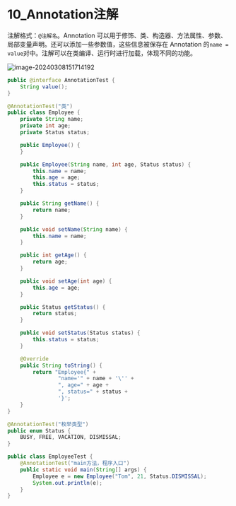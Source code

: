 # 10_Annotation注解

注解格式：`@注解名`。Annotation 可以用于修饰、类、构造器、方法属性、参数、局部变量声明。还可以添加一些参数值，这些信息被保存在 Annotation 的`name = value`对中。注解可以在类编译、运行时进行加载，体现不同的功能。

![image-20240308151714192](https://cdn.jsdelivr.net/gh/ZL85/ImageBed@main//202403081517243.png)

```java
public @interface AnnotationTest {
    String value();
}
```

```java
@AnnotationTest("类")
public class Employee {
    private String name;
    private int age;
    private Status status;

    public Employee() {
    }

    public Employee(String name, int age, Status status) {
        this.name = name;
        this.age = age;
        this.status = status;
    }

    public String getName() {
        return name;
    }

    public void setName(String name) {
        this.name = name;
    }

    public int getAge() {
        return age;
    }

    public void setAge(int age) {
        this.age = age;
    }

    public Status getStatus() {
        return status;
    }

    public void setStatus(Status status) {
        this.status = status;
    }

    @Override
    public String toString() {
        return "Employee{" +
                "name='" + name + '\'' +
                ", age=" + age +
                ", status=" + status +
                '}';
    }
}
```

```java
@AnnotationTest("枚举类型")
public enum Status {
    BUSY, FREE, VACATION, DISMISSAL;
}
```

```java
public class EmployeeTest {
    @AnnotationTest("main方法，程序入口")
    public static void main(String[] args) {
        Employee e = new Employee("Tom", 21, Status.DISMISSAL);
        System.out.println(e);
    }
}
```

